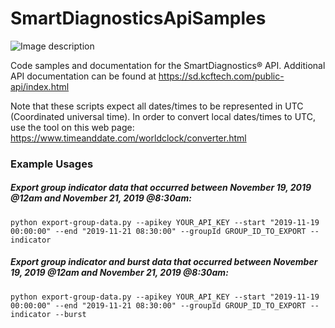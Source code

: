 # SmartDiagnosticsApiSamples

![Image description](https://www.kcftech.com/wp-content/uploads/2018/02/sd-logo.png)

Code samples and documentation for the SmartDiagnostics® API. Additional API documentation can be found at https://sd.kcftech.com/public-api/index.html

Note that these scripts expect all dates/times to be represented in UTC (Coordinated universal time). In order to convert local dates/times to UTC, use the tool on this web page: https://www.timeanddate.com/worldclock/converter.html

### Example Usages

##### Export group indicator data that occurred between November 19, 2019 @12am and November 21, 2019 @8:30am:

<pre><code>python export-group-data.py --apikey YOUR_API_KEY --start "2019-11-19 00:00:00" --end "2019-11-21 08:30:00" --groupId GROUP_ID_TO_EXPORT --indicator</code></pre>

##### Export group indicator and burst data that occurred between November 19, 2019 @12am and November 21, 2019 @8:30am:

<pre><code>python export-group-data.py --apikey YOUR_API_KEY --start "2019-11-19 00:00:00" --end "2019-11-21 08:30:00" --groupId GROUP_ID_TO_EXPORT --indicator --burst</code></pre>
